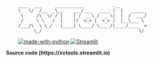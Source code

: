 ```
                    ____  ___     ___________           .__          
                    \   \/  /__  _\__    ___/___   ____ |  |   ______
                     \     /\  \/ / |    | /  _ \ /  _ \|  |  /  ___/
                     /     \ \   /  |    |(  <_> |  <_> )  |__\___ \ 
                    /___/\  \ \_/   |____| \____/ \____/|____/____  >
                          \_/                                     \/ 
```  
<div align="center">

[![made-with-python](https://img.shields.io/badge/Made%20with-Python-1f425f.svg)](https://www.python.org/)
[![Streamlit](https://img.shields.io/badge/Streamlit-red?logo=python&logoColor=white)](https://)  
</div>

<div align="center">
<strong> Source code (https://xvtools.streamlit.io)</strong>
